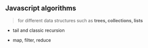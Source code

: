 ## Javascript algorithms
> for different data structures such as **trees, collections, lists**
* tail and classic recursion

* map, filter, reduce 
